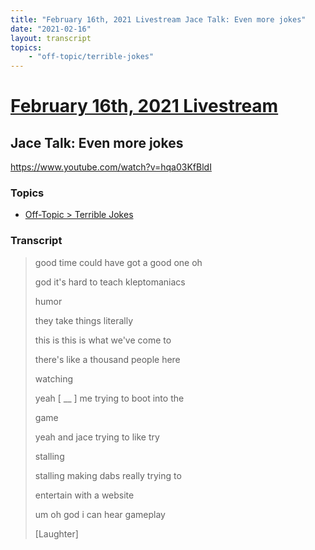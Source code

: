 ```yaml
---
title: "February 16th, 2021 Livestream Jace Talk: Even more jokes"
date: "2021-02-16"
layout: transcript
topics:
    - "off-topic/terrible-jokes"
---
```

# [February 16th, 2021 Livestream](../2021-02-16.md)
## Jace Talk: Even more jokes
https://www.youtube.com/watch?v=hqa03KfBldI

### Topics
* [Off-Topic > Terrible Jokes](../topics/off-topic/terrible-jokes.md)

### Transcript

> good time could have got a good one oh
>
> god it's hard to teach kleptomaniacs
>
> humor
>
> they take things literally
>
> this is this is what we've come to
>
> there's like a thousand people here
>
> watching
>
> yeah [ __ ] me trying to boot into the
>
> game
>
> yeah and jace trying to like try
>
> stalling
>
> stalling making dabs really trying to
>
> entertain with a website
>
> um oh god i can hear gameplay
>
> [Laughter]
